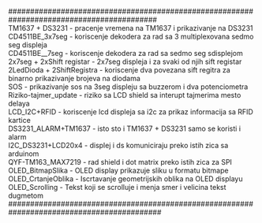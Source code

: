 ##########################################################################################<br />
TM1637 + DS3231 - pracenje vremena na TM1637 i prikazivanje na DS3231 <br />
CD4511BE_3x7seg - koriscenje dekodera za rad sa 3 multiplexovana sedmo seg displeja <br />
CD4511BE__7seg - koriscenje dekodera za rad sa sedmo seg sdisplejom <br />
2x7seg + 2xShift registar - 2x7seg displeja i za svaki od njih sift registar <br />
2LedDioda + 2ShiftRegistra - koriscenje dva povezana sift regitra za binarno prikazivanje brojeva na diodama<br />
SOS - prikazivanje sos na 3seg displeju sa buzzerom i dva potenciometra <br />
Riziko-tajmer_update - riziko sa LCD shield sa interupt tajmerima mesto delaya<br />
LCD_I2C+RFID - koriscenje lcd displeja sa i2c za prikaz informacija sa RFID kartice<br />
DS3231_ALARM+TM1637 - isto sto i TM1637 + DS3231 samo se koristi i alarm<br />
I2C_DS3231+LCD20x4 - displej i ds komuniciraju preko istih zica sa arduinom<br />
QYF-TM163_MAX7219 - rad shield i dot matrix preko istih zica za SPI<br />
OLED_BitmapSlika - OLED display prikazuje sliku u formatu bitmape<br />
OLED_CrtanjeOblika - Iscrtavanje geometrijskih oblika na OLED displayu<br />
OLED_Scrolling - Tekst koji se scrolluje i menja smer i velicina tekst dugmetom<br />
###########################################################################################<br />
